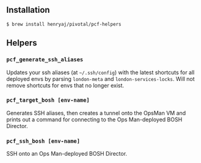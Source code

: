 ## Installation

`$ brew install henryaj/pivotal/pcf-helpers`

## Helpers

### `pcf_generate_ssh_aliases`

Updates your ssh aliases (at `~/.ssh/config`) with the latest shortcuts for all deployed envs by parsing `london-meta` and `london-services-locks`. Will not remove shortcuts for envs that no longer exist.

### `pcf_target_bosh [env-name]`

Generates SSH aliases, then creates a tunnel onto the OpsMan VM and prints out a command for connecting to the Ops Man-deployed BOSH Director.

### `pcf_ssh_bosh [env-name]`

SSH onto an Ops Man-deployed BOSH Director.

